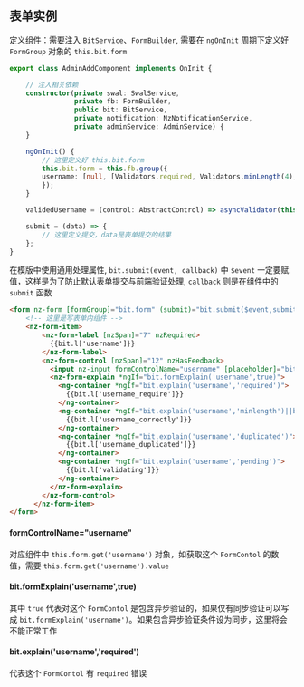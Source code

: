 ## 表单实例

定义组件：需要注入 `BitService`、`FormBuilder`, 需要在 `ngOnInit` 周期下定义好 `FormGroup` 对象的 `this.bit.form`

```typescript
export class AdminAddComponent implements OnInit {

    // 注入相关依赖
    constructor(private swal: SwalService,
                private fb: FormBuilder,
                public bit: BitService,
                private notification: NzNotificationService,
                private adminService: AdminService) {
    }

    ngOnInit() {
        // 这里定义好 this.bit.form
        this.bit.form = this.fb.group({
        username: [null, [Validators.required, Validators.minLength(4), Validators.maxLength(20)], [this.validedUsername]],
        });
    }

    validedUsername = (control: AbstractControl) => asyncValidator(this.adminService.validedUsername(control.value));

    submit = (data) => {
        // 这里定义提交，data是表单提交的结果
    };
}
```

在模版中使用通用处理属性, `bit.submit(event, callback)` 中 `$event` 一定要赋值，这样是为了防止默认表单提交与前端验证处理, `callback` 则是在组件中的 `submit` 函数

```html
<form nz-form [formGroup]="bit.form" (submit)="bit.submit($event,submit)">
    <!-- 这里是写表单内组件 -->
    <nz-form-item>
        <nz-form-label [nzSpan]="7" nzRequired>
          {{bit.l['username']}}
        </nz-form-label>
        <nz-form-control [nzSpan]="12" nzHasFeedback>
          <input nz-input formControlName="username" [placeholder]="bit.l['username_placeholder']"/>
          <nz-form-explain *ngIf="bit.formExplain('username',true)">
            <ng-container *ngIf="bit.explain('username','required')">
              {{bit.l['username_require']}}
            </ng-container>
            <ng-container *ngIf="bit.explain('username','minlength')||bit.explain('username','maxlength')">
              {{bit.l['username_correctly']}}
            </ng-container>
            <ng-container *ngIf="bit.explain('username','duplicated')">
              {{bit.l['username_duplicated']}}
            </ng-container>
            <ng-container *ngIf="bit.explain('username','pending')">
              {{bit.l['validating']}}
            </ng-container>
          </nz-form-explain>
        </nz-form-control>
      </nz-form-item>
</form>
```

#### formControlName="username"

对应组件中 `this.form.get('username')` 对象，如获取这个 `FormContol` 的数值，需要 `this.form.get('username').value`

#### bit.formExplain('username',true)

其中 `true` 代表对这个 `FormContol` 是包含异步验证的，如果仅有同步验证可以写成 `bit.formExplain('username')`。如果包含异步验证条件设为同步，这里将会不能正常工作

#### bit.explain('username','required')

代表这个 `FormContol` 有 `required` 错误